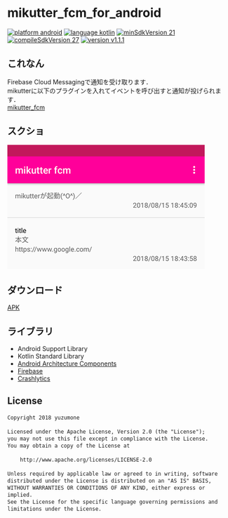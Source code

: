 # mikutter_fcm_for_android
[![platform android](https://img.shields.io/badge/platform-android-green.svg)](#)
[![language kotlin](https://img.shields.io/badge/language-kotlin-green.svg)](#)
[![minSdkVersion 21](https://img.shields.io/badge/minSdkVersion-21-red.svg)](#)
[![compileSdkVersion 27](https://img.shields.io/badge/compileSdkVersion-27-yellow.svg)](#)
[![version v1.1.1](https://img.shields.io/badge/version-v1.1.1-blue.svg)](#)

## これなん
Firebase Cloud Messagingで通知を受け取ります．  
mikutterに以下のプラグインを入れてイベントを呼び出すと通知が投げられます．  
[mikutter_fcm](https://github.com/yuzumone/mikutter_fcm)

## スクショ
![list](./screenshots/list.png)

## ダウンロード
[APK](https://github.com/yuzumone/mikutter_fcm_for_android/releases/download/v1.1.1/app-release.apk)

## ライブラリ
- Android Support Library
- Kotlin Standard Library
- [Android Architecture Components](https://developer.android.com/topic/libraries/architecture/)
- [Firebase](https://firebase.google.com/)
- [Crashlytics](http://try.crashlytics.com/)

## License
```
Copyright 2018 yuzumone

Licensed under the Apache License, Version 2.0 (the "License");
you may not use this file except in compliance with the License.
You may obtain a copy of the License at

    http://www.apache.org/licenses/LICENSE-2.0

Unless required by applicable law or agreed to in writing, software
distributed under the License is distributed on an "AS IS" BASIS,
WITHOUT WARRANTIES OR CONDITIONS OF ANY KIND, either express or implied.
See the License for the specific language governing permissions and
limitations under the License.
```
